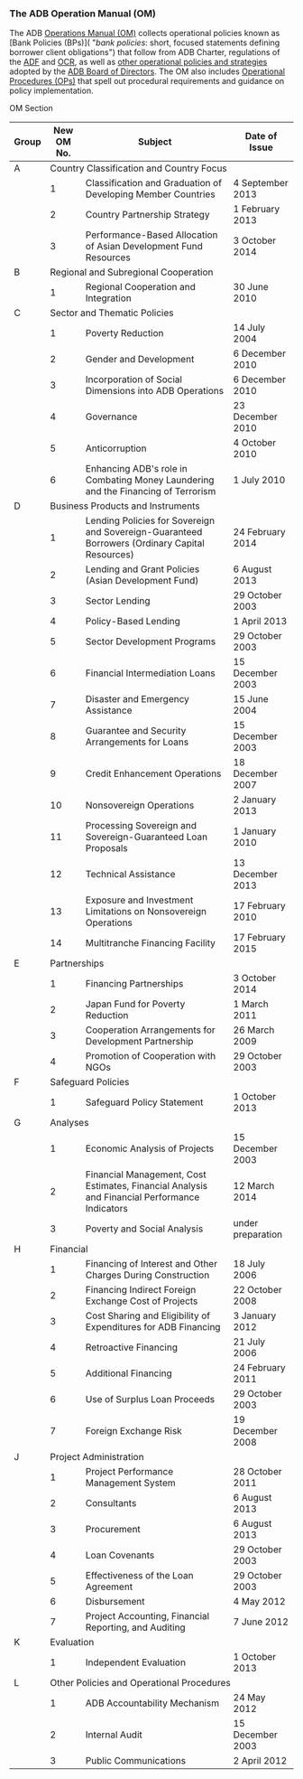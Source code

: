 <a name="adb"></a>
<a name="adb-policy"></a>

<a name="adb-operational-policy"></a>

### The ADB Operation Manual (OM)

The ADB [Operations Manual (OM)](http://www.adb.org/documents/operations-manual) collects operational policies known as [Bank Policies (BPs)]( "*bank policies*: short, focused statements defining borrower client obligations") that follow from ADB Charter, regulations of the [ADF](http://www.adb.org/site/adf/main) and [OCR](http://www.adb.org/site/funds/ocr), as well as [other operational policies and strategies](http://www.adb.org/about/other-operational-policies-and-strategies) adopted by the [ADB Board of Directors](http://www.adb.org/about/board-directors). The OM also includes [Operational Procedures (OPs)](# "procedural requirements and guidance on policy implementation") that spell out procedural requirements and guidance on policy implementation.

<div class="container">
<meta name="viewport" content="width=device-width, initial-scale=1">
<div class="container-fluid">
<div class="row">
OM Section
</div>
<div class="row">
<table class="table-responsive table-bordered table-striped table-condensed">
<thead>
<tr>
<th data-field="group">Group</th>
<th data-field="newOM">New OM No.</th>
<th data-field="subject">Subject</th>
<th data-field="date-issued">Date of Issue</th>
</tr class="highlight">
</thead>
    <tbody>
<tr>
<td>A</td><td colspan="4">Country Classification and Country Focus</td>
</tr>
<tr>
<td></td><td>1</td><td>Classification and Graduation of Developing Member Countries</td><td>4 September 2013</td>
</tr>
<tr>
<td></td><td>2</td><td>Country Partnership Strategy</td><td>1 February 2013</td>
</tr>
<tr>
<td></td><td>3</td><td>Performance-Based Allocation of Asian Development Fund Resources</td><td>3 October 2014</td>
</tr>
<tr>
<td>B</td><td colspan="4">Regional and Subregional Cooperation</td>
</tr>
<tr>
<td></td><td>1</td><td>Regional Cooperation and Integration</td><td>30 June 2010</td>
</tr>
<tr>
<td>C</td><td colspan="4">Sector and Thematic Policies</td>
</tr>
<tr>
<td></td><td>1</td><td>Poverty Reduction</td><td>14 July 2004</td>
</tr>
<tr>
<td></td><td>2</td><td>Gender and Development</td><td>6 December 2010</td>
</tr>
<tr>
<td></td><td>3</td><td>Incorporation of Social Dimensions into ADB Operations</td><td>6 December 2010</td>
</tr>
<tr>
<td></td><td>4</td><td>Governance</td><td>23 December 2010</td>
</tr>
<tr>
<td></td><td>5</td><td>Anticorruption</td><td>4 October 2010</td>
</tr>
<tr>
<td></td><td>6</td><td>Enhancing ADB's role in Combating Money Laundering and the Financing of Terrorism</td><td>1 July 2010</td>
</tr>
<tr>
<td>D</td><td colspan="4">Business Products and Instruments</td>
</tr>
<tr>
<td></td><td>1</td><td>Lending Policies for Sovereign and Sovereign-Guaranteed Borrowers (Ordinary Capital Resources)</td><td>24 February 2014</td>
</tr>
<tr>
<td></td><td>2</td><td>Lending and Grant Policies (Asian Development Fund)</td><td>6 August 2013</td>
</tr>
<tr>
<td></td><td>3</td><td>Sector Lending</td><td>29 October 2003</td>
</tr>
<tr>
<td></td><td>4</td><td>Policy-Based Lending</td><td>1 April 2013</td>
</tr>
<tr>
<td></td><td>5</td><td>Sector Development Programs</td><td>29 October 2003</td>
</tr>
<tr>
<td></td><td>6</td><td>Financial Intermediation Loans</td><td>15 December 2003</td>
</tr>
<tr>
<td></td><td>7</td><td>Disaster and Emergency Assistance</td><td>15 June 2004</td>
</tr>
<tr>
<td></td><td>8</td><td>Guarantee and Security Arrangements for Loans</td><td>15 December 2003</td>
</tr>
<tr>
<td></td><td>9</td><td>Credit Enhancement Operations</td><td>18 December 2007</td>
</tr>
<tr>
<td></td><td>10</td><td>Nonsovereign Operations</td><td>2 January 2013</td>
</tr>
<tr>
<td></td><td>11</td><td>Processing Sovereign and Sovereign-Guaranteed Loan Proposals</td><td>1 January 2010</td>
</tr>
<tr>
<td></td><td>12</td><td>Technical Assistance</td><td>13 December 2013</td>
</tr>
<tr>
<td></td><td>13</td><td>Exposure and Investment Limitations on Nonsovereign Operations</td><td>17 February 2010</td>
</tr>
<tr>
<td></td><td>14</td><td>Multitranche Financing Facility</td><td>17 February 2015</td>
</tr>
<tr>
<td>E</td><td colspan="4">Partnerships</td>
</tr>
<tr>
<td></td><td>1</td><td>Financing Partnerships</td><td>3 October 2014</td>
</tr>
<tr>
<td></td><td>2</td><td>Japan Fund for Poverty Reduction</td><td>1 March 2011</td>
</tr>
<tr>
<td></td><td>3</td><td>Cooperation Arrangements for Development Partnership</td><td>26 March 2009</td>
</tr>
<tr>
<td></td><td>4</td><td>Promotion of Cooperation with NGOs</td><td>29 October 2003</td>
</tr>
<tr>
<td>F</td><td colspan="4">Safeguard Policies</td>
</tr>
<tr>
<td></td><td>1</td><td>Safeguard Policy Statement</td><td>1 October 2013</td>
</tr>
<tr>
<td>G</td><td colspan="4">Analyses</td>
</tr>
<tr>
<td></td><td>1</td><td>Economic Analysis of Projects</td><td>15 December 2003</td>
</tr>
<tr>
<td></td><td>2</td><td>Financial Management, Cost Estimates, Financial Analysis and Financial Performance Indicators</td><td>12 March 2014</td>
</tr>
<tr>
<td></td><td>3</td><td>Poverty and Social Analysis</td><td>under preparation
</tr>
<tr>
<td>H</td><td colspan="4">Financial</td>
</tr>
<tr>
<td></td><td>1</td><td>Financing of Interest and Other Charges During Construction</td><td>18 July 2006</td>
</tr>
<tr>
<td></td><td>2</td><td>Financing Indirect Foreign Exchange Cost of Projects</td><td>22 October 2008</td>
</tr>
<tr>
<td></td><td>3</td><td>Cost Sharing and Eligibility of Expenditures for ADB Financing</td><td>3 January 2012</td>
</tr>
<tr>
<td></td><td>4</td><td>Retroactive Financing</td><td>21 July 2006</td>
</tr>
<tr>
<td></td><td>5</td><td>Additional Financing</td><td>24 February 2011</td>
</tr>
<tr>
<td></td><td>6</td><td>Use of Surplus Loan Proceeds</td><td>29 October 2003</td>
</tr>
<tr>
<td></td><td>7</td><td>Foreign Exchange Risk</td><td>19 December 2008</td>
</tr>
<tr>
<td>J</td><td colspan="4">Project Administration</td>
</tr>
<tr>
<td></td><td>1</td><td>Project Performance Management System</td><td>28 October 2011</td>
</tr>
<tr>
<td></td><td>2</td><td>Consultants</td><td>6 August 2013</td>
</tr>
<tr>
<td></td><td>3</td><td>Procurement</td><td>6 August 2013</td>
</tr>
<tr>
<td></td><td>4</td><td>Loan Covenants</td><td>29 October 2003</td>
</tr>
<tr>
<td></td><td>5</td><td>Effectiveness of the Loan Agreement</td><td>29 October 2003</td>
</tr>
<tr>
<td></td><td>6</td><td>Disbursement</td><td>4 May 2012</td>
</tr>
<tr>
<td></td><td>7</td><td>Project Accounting, Financial Reporting, and Auditing</td><td>7 June 2012</td>
</tr>
<tr>
<td>K</td><td colspan="4">Evaluation</td>
</tr>
<tr>
<td></td><td>1</td><td>Independent Evaluation</td><td>1 October 2013</td>
</tr>
<tr>
<td>L</td><td colspan="4">Other Policies and Operational Procedures</td>
</tr>
<tr>
<td></td><td>1</td><td>ADB Accountability Mechanism</td><td>24 May 2012</td>
</tr>
<tr>
<td></td><td>2</td><td>Internal Audit</td><td>15 December 2003</td>
</tr>
<tr>
<td></td><td>3</td><td>Public Communications</td><td>2 April 2012</td>
    </tbody>
</table>
</div>
</div>

